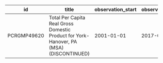| id          | title                                                                                  | observation_start   | observation_end   |
|-------------|----------------------------------------------------------------------------------------|---------------------|-------------------|
| PCRGMP49620 | Total Per Capita Real Gross Domestic Product for York-Hanover, PA (MSA) (DISCONTINUED) | 2001-01-01          | 2017-01-01        |